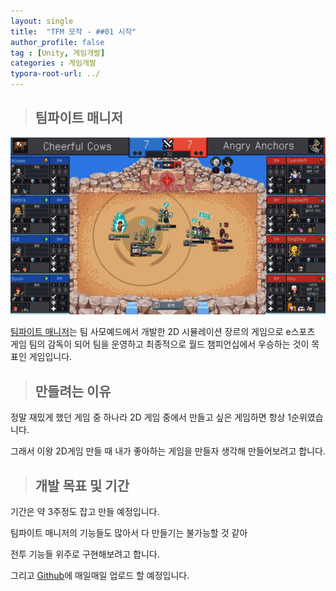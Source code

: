 ```yaml
---
layout: single
title:  "TFM 모작 - ##01 시작"
author_profile: false
tag : [Unity, 게임개발]
categories : 게임개발
typora-root-url: ../
---
```


> ## 팀파이트 매니저

![TFM_Image](/images/2023-04-01-first/TFM_Image-1680333335561-11.jpg)

[팀파이트 매니저](https://www.youtube.com/watch?v=3tO1W1qqUVI&ab_channel=TeamSamoyed)는 팀 사모예드에서 개발한 2D 시뮬레이션 장르의 게임으로 e스포츠 게임 팀의 감독이 되어 팀을 운영하고 최종적으로 월드 챔피언십에서 우승하는 것이 목표인 게임입니다.

> ## 만들려는 이유

정말 재밌게 했던 게임 중 하나라 2D 게임 중에서 만들고 싶은 게임하면 항상 1순위였습니다.

그래서 이왕 2D게임 만들 때 내가 좋아하는 게임을 만들자 생각해 만들어보려고 합니다.



> ## 개발 목표 및 기간

기간은 약 3주정도 잡고 만들 예정입니다.

팀파이트 매니저의 기능들도 많아서 다 만들기는 불가능할 것 같아

전투 기능들 위주로 구현해보려고 합니다.



그리고 [Github](https://github.com/KIA-PROGRAMMING-38/2DProject-TeamfightManager)에 매일매일 업로드 할 예정입니다.



